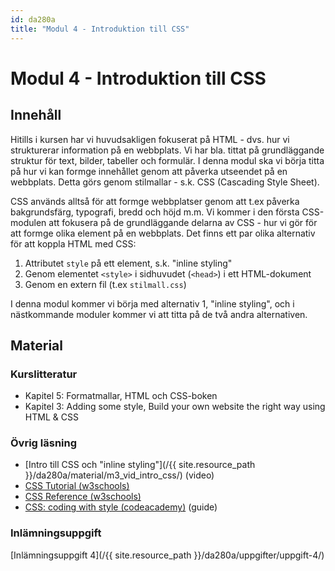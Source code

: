 ```yaml
---
id: da280a
title: "Modul 4 - Introduktion till CSS"
---
```


# Modul 4 - Introduktion till CSS

## Innehåll

Hitills i kursen har vi huvudsakligen fokuserat på HTML - dvs. hur vi strukturerar information på en webbplats. Vi har bla. tittat på grundläggande struktur för text, bilder, tabeller och formulär. I denna modul ska vi börja titta på hur vi kan formge innehållet genom att påverka utseendet på en webbplats. Detta görs genom stilmallar - s.k. CSS (Cascading Style Sheet).

CSS används alltså för att formge webbplatser genom att t.ex påverka bakgrundsfärg, typografi, bredd och höjd m.m. Vi kommer i den första CSS-modulen att fokusera på de grundläggande delarna av CSS - hur vi gör för att formge olika element på en webbplats. Det finns ett par olika alternativ för att koppla HTML med CSS:

1. Attributet `style` på ett element, s.k. "inline styling"
2. Genom elementet `<style>` i sidhuvudet (`<head>`) i ett HTML-dokument
3. Genom en extern fil (t.ex `stilmall.css`)

I denna modul kommer vi börja med alternativ 1, "inline styling", och i nästkommande moduler kommer vi att titta på de två andra alternativen.

## Material

### Kurslitteratur

* Kapitel 5: Formatmallar, HTML och CSS-boken
* Kapitel 3: Adding some style, Build your own website the right way using HTML & CSS

### Övrig läsning

* [Intro till CSS och "inline styling"](/{{ site.resource_path }}/da280a/material/m3_vid_intro_css/) (video)
* [CSS Tutorial (w3schools)](http://www.w3schools.com/css/)
* [CSS Reference (w3schools)](http://www.w3schools.com/cssref/default.asp)
* [CSS: coding with style (codeacademy)](https://www.codecademy.com/courses/css-coding-with-style/0/1) (guide)

### Inlämningsuppgift

[Inlämningsuppgift 4](/{{ site.resource_path }}/da280a/uppgifter/uppgift-4/)
